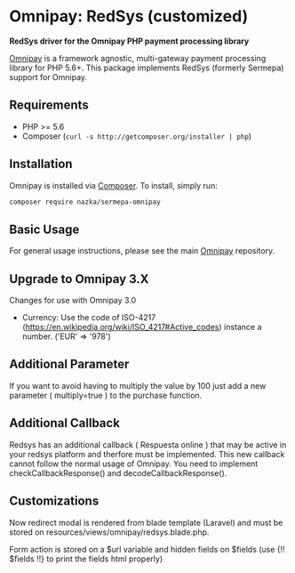 Omnipay: RedSys (customized)
===============

**RedSys driver for the Omnipay PHP payment processing library**

[Omnipay](https://github.com/thephpleague/omnipay) is a framework agnostic, multi-gateway payment
processing library for PHP 5.6+. This package implements RedSys (formerly Sermepa) support for Omnipay.

Requirements
------------
- PHP >= 5.6
- Composer (`curl -s http://getcomposer.org/installer | php`)

Installation
------------

Omnipay is installed via [Composer](http://getcomposer.org/). To install, simply run:

```sh
composer require nazka/sermepa-omnipay
```

Basic Usage
-----------

For general usage instructions, please see the main [Omnipay](https://github.com/thephpleague/omnipay)
repository.

Upgrade to Omnipay 3.X
-----------

Changes for use with Omnipay 3.0

- Currency: Use the code of ISO-4217 (https://en.wikipedia.org/wiki/ISO_4217#Active_codes) instance a number. ('EUR' => '978')


Additional Parameter
-----------

If you want to avoid having to multiply the value by 100 just add a new parameter ( multiply=true ) to the purchase function. 

Additional Callback
-----------
Redsys has an additional callback ( Respuesta online ) that may be active in your redsys platform and therfore must be implemented. This new callback cannot follow the normal usage of Omnipay. 
You need to implement checkCallbackResponse() and decodeCallbackResponse().

Customizations
--------------

Now redirect modal is rendered from blade template (Laravel) and must be stored on resources/views/omnipay/redsys.blade.php.

Form action is stored on a $url variable and hidden fields on $fields (use {!! $fields !!} to print the fields html properly)
